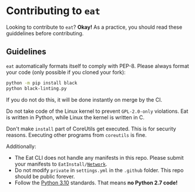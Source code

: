 # Contributing to `eat`
Looking to contribute to `eat`? **Okay!** As a practice, you should read these guiddelines before contributing.
## Guidelines
`eat` automatically formats itself to comply with PEP-8. Please always format your code (only possible if you
cloned your fork):
```bash
python -m pip install black
python black-linting.py
```
If you do not do this, it will be done instantly on merge by the CI.

Do not take code of the Linux kernel to prevent  `GPL-2.0-only` violations. Eat is written in Python, while Linux the
kernel is written in C.

Don't make `install` part of CoreUtils get executed. This is for security reasons. Executing other programs from `coreutils` is fine.

Additionally:
* The Eat CLI does not handle any manifests in this repo. Please submit your manifests to
  <code>EatInstall/[Network](https://github.com/EatInstall/Network)</code>.
* Do not modify `private` in `settings.yml` in the `.github` folder. This repo should be
  public forever.
* Follow the [Python 3.10](https://docs.python.org/3.10) standards. That means **no Python
  2.7 code!**
